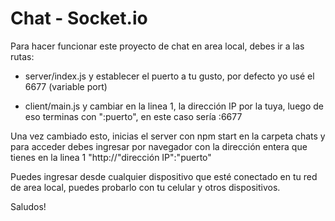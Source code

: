 # Chat - Socket.io

Para hacer funcionar este proyecto de chat en area local, debes ir a las rutas:

- server/index.js y establecer el puerto a tu gusto, por defecto yo usé el 6677 (variable port)

- client/main.js y cambiar en la linea 1, la dirección IP por la tuya, luego de eso terminas con ":puerto", en este caso sería :6677

Una vez cambiado esto, inicias el server con npm start en la carpeta chats y para acceder debes ingresar por navegador con la dirección entera que tienes en la linea 1 "http://"dirección IP":"puerto"

Puedes ingresar desde cualquier dispositivo que esté conectado en tu red de area local, puedes probarlo con tu celular y otros dispositivos.

Saludos!
